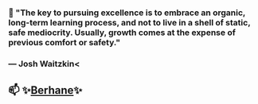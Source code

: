 
### 👋 "The key to pursuing excellence is to embrace an organic, long-term learning process, and not to live in a shell of static, safe mediocrity. Usually, growth comes at the expense of previous comfort or safety." </br>
### — Josh Waitzkin<

## 📫 ✨[Berhane](https://www.linkedin.com/in/berhane-beyene/)✨
<!--
**Bbeyenene/Bbeyenene** is a ✨ _special_ ✨ repository because its `README.md` (this file) appears on your GitHub profile.

Here are some ideas to get you started:

- 🔭 I’m currently working on ...
- 🌱 I’m currently learning ...
- 👯 I’m looking to collaborate on ...
- 🤔 I’m looking for help with ...
- 💬 Ask me about ...
- 📫 How to reach me: ...
- 😄 Pronouns: ...
- ⚡ Fun fact: ...
-->
